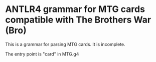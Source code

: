 # ANTLR4 grammar for MTG cards compatible with The Brothers War (Bro)

This is a grammar for parsing MTG cards. It is incomplete.

The entry point is "card" in MTG.g4
